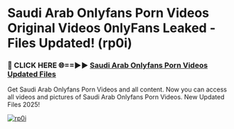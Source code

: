 # Saudi Arab Onlyfans Porn Videos Original Videos 0nlyFans Leaked - Files Updated! (rp0i)

<h3>🔴 CLICK HERE 🌐==►► <a href="https://tinyurl.com/2wckxsce" rel="nofollow">Saudi Arab Onlyfans Porn Videos Updated Files</a></h3>

Get Saudi Arab Onlyfans Porn Videos and all content. Now you can access all videos and pictures of Saudi Arab Onlyfans Porn Videos. New Updated Files 2025!

[![rp0i](https://i.imgur.com/AFduVYN.gif)](https://tinyurl.com/2wckxsce)
